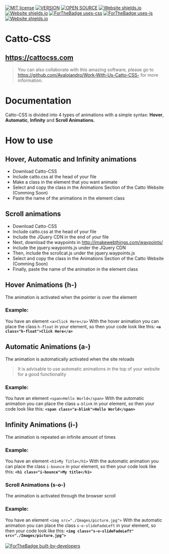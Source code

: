 
[![MIT license](https://img.shields.io/badge/License-MIT-blue.svg)](https://github.com/Avalojandro/Catto-CSS/blob/master/MIT%20License)
[![VERSION](https://img.shields.io/badge/Version-2.20-orange)](https://github.com/Avalojandro/Catto-CSS)
[![OPEN SOURCE](https://img.shields.io/static/v1?label=Open-Source&message=❤&color=RED)](https://github.com/Avalojandro/Catto-CSS)
[![Website shields.io](https://img.shields.io/website-up-down-green-red/http/shields.io.svg)](https://cattocss.com/)
[![Website shields.io](https://img.shields.io/badge/CSS-Library-blue)](https://github.com/Avalojandro/Catto-CSS)
[![ForTheBadge uses-css](http://ForTheBadge.com/images/badges/uses-css.svg)](https://cattocss.com/)
[![ForTheBadge uses-js](http://ForTheBadge.com/images/badges/uses-js.svg)](https://cattocss.com/)<br>
[![Website shields.io](https://img.shields.io/badge/Star-Repository-inactive)](https://github.com/Avalojandro/Catto-CSS)

# Catto-CSS
## https://cattocss.com
>You can also collaborate with this amazing software, please go to https://github.com/Avalojandro/Work-With-Us-Catto-CSS- for more information.

# Documentation

Catto-CSS is divided into 4 types of animations with a simple syntax: **Hover**, **Automatic**, **Infinity** and **Scroll Animations.**

# How to use
## Hover, Automatic and Infinity animations
- Download Catto-CSS
- Include catto.css at the head of your file
- Make a class in the element that you want animate 
- Select and copy the class in the Animations Section of the Catto Website (Comming Soon)
- Paste the name of the animations in the element class

## Scroll animations
- Download Catto-CSS
- Include catto.css at the head of your file
- Include the JQuery CDN in the end of your file 
- Next, download the waypoints in http://imakewebthings.com/waypoints/
- Include the jquery.waypoints.js under the JQuery CDN
- Then, include the scrollcat.js under the jquery.waypoints.js
- Select and copy the class in the Animations Section of the Catto Website (Comming Soon)
- Finally, paste the name of the animation in the element class

## Hover Animations (h-)
The animation is activated when the pointer is over the element 
### Example:
You have an element `<a>Click Here</a>` With the hover animation you can place the class `h-float` in your element, so then your code look like this: **`<a class="h-float">Click Here</a>`**

## Automatic Animations (a-)
The animation is automatically activated when the site reloads
>It is advisable to use automatic animations in the top of your website for a good functionality
### Example:
You have an element `<span>Hello World</span>` With the automatic animation you can place the class `a-blink` in your element, so then your code look like this: **`<span class="a-blink">Hello World</span>`**

## Infinity Animations (i-)
The animation is repeated an infinite amount of times
### Example:
You have an element `<h1>My Title</h1>` With the automatic animation you can place the class `i-bounce` in your element, so then your code look like this: **`<h1 class="i-bounce">My title</h1>`**

### Scroll Animations (s-o-)
The animation is activated through the browser scroll
### Example:
You have an element `<img src="./Images/picture.jpg">` With the automatic animation you can place the class `s-o-slideFadeLeft` in your element, so then your code look like this: **`<img class="s-o-slideFadeLeft" src="./Images/picture.jpg">`** <br><br>
[![ForTheBadge built-by-developers](http://ForTheBadge.com/images/badges/built-by-developers.svg)](https://GitHub.com/Avalojandro/)

